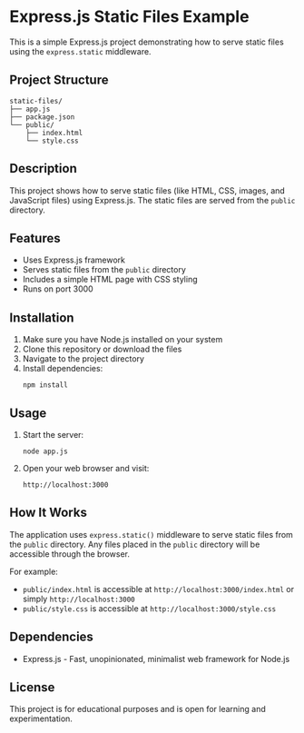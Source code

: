 # Express.js Static Files Example

This is a simple Express.js project demonstrating how to serve static files using the `express.static` middleware.

## Project Structure

```
static-files/
├── app.js
├── package.json
└── public/
    ├── index.html
    └── style.css
```

## Description

This project shows how to serve static files (like HTML, CSS, images, and JavaScript files) using Express.js. The static files are served from the `public` directory.

## Features

- Uses Express.js framework
- Serves static files from the `public` directory
- Includes a simple HTML page with CSS styling
- Runs on port 3000

## Installation

1. Make sure you have Node.js installed on your system
2. Clone this repository or download the files
3. Navigate to the project directory
4. Install dependencies:
   ```
   npm install
   ```

## Usage

1. Start the server:
   ```
   node app.js
   ```
2. Open your web browser and visit:
   ```
   http://localhost:3000
   ```

## How It Works

The application uses `express.static()` middleware to serve static files from the `public` directory. Any files placed in the `public` directory will be accessible through the browser.

For example:

- `public/index.html` is accessible at `http://localhost:3000/index.html` or simply `http://localhost:3000`
- `public/style.css` is accessible at `http://localhost:3000/style.css`

## Dependencies

- Express.js - Fast, unopinionated, minimalist web framework for Node.js

## License

This project is for educational purposes and is open for learning and experimentation.
